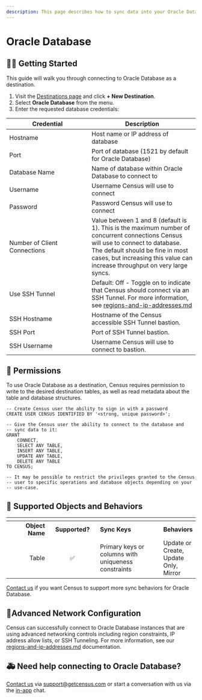 ```yaml
---
description: This page describes how to sync data into your Oracle Database instance.
---
```


# Oracle Database

## 🏃‍♀️ Getting Started

This guide will walk you through connecting to Oracle Database as a destination.

1. Visit the [Destinations page](https://app.getcensus.com/destinations) and click **+ New Destination**.
2. Select **Oracle Database** from the menu.
3. Enter the requested database credentials:

<table><thead><tr><th width="203">Credential</th><th>Description</th></tr></thead><tbody><tr><td>Hostname</td><td>Host name or IP address of database</td></tr><tr><td>Port</td><td>Port of database (1521 by default for Oracle Database)</td></tr><tr><td>Database Name</td><td>Name of database within Oracle Database to connect to</td></tr><tr><td>Username</td><td>Username Census will use to connect</td></tr><tr><td>Password</td><td>Password Census will use to connect</td></tr><tr><td>Number of Client Connections</td><td>Value between 1 and 8 (default is 1). This is the maximum number of concurrent connections Census will use to connect to database. The default should be fine in most cases, but increasing this value can increase throughput on very large syncs.</td></tr><tr><td>Use SSH Tunnel</td><td>Default: Off - Toggle on to indicate that Census should connect via an SSH Tunnel. For more information, see <a data-mention href="../../basics/security-and-privacy/regions-and-ip-addresses.md">regions-and-ip-addresses.md</a></td></tr><tr><td>SSH Hostname</td><td>Hostname of the Census accessible SSH Tunnel bastion.</td></tr><tr><td>SSH Port</td><td>Port of SSH Tunnel bastion.</td></tr><tr><td>SSH Username</td><td>Username Census will use to connect to bastion.</td></tr></tbody></table>

## 🔑 Permissions

To use Oracle Database as a destination, Census requires permission to write to the desired destination tables, as well as read metadata about the table and database structures.

```
-- Create Census user the ability to sign in with a password
CREATE USER CENSUS IDENTIFIED BY '<strong, unique password>';

-- Give the Census user the ability to connect to the database and
-- sync data to it:
GRANT
    CONNECT,
    SELECT ANY TABLE,
    INSERT ANY TABLE,
    UPDATE ANY TABLE,
    DELETE ANY TABLE
TO CENSUS;

-- It may be possible to restrict the privileges granted to the Census
-- user to specific operations and database objects depending on your
-- use-case.
```

## 🔀 Supported Objects and Behaviors

<table data-header-hidden><thead><tr><th width="155" align="right"></th><th width="147" align="center"></th><th width="243"></th><th></th></tr></thead><tbody><tr><td align="right"><strong>Object Name</strong></td><td align="center"><strong>Supported?</strong></td><td><strong>Sync Keys</strong></td><td><strong>Behaviors</strong></td></tr><tr><td align="right">Table</td><td align="center">✅</td><td>Primary keys or columns with uniqueness constraints</td><td>Update or Create, Update Only, Mirror</td></tr></tbody></table>

[Contact us](mailto:support@getcensus.com) if you want Census to support more sync behaviors for Oracle Database.

## 🚦Advanced Network Configuration

Census can successfully connect to Oracle Database instances that are using advanced networking controls including region constraints, IP address allow lists, or SSH Tunneling. For more information, see our [regions-and-ip-addresses.md](../../basics/security-and-privacy/regions-and-ip-addresses.md "mention") documentation.

## 🚑 Need help connecting to Oracle Database?

[Contact us](mailto:support@getcensus.com) via support@getcensus.com or start a conversation with us via the [in-app](https://app.getcensus.com) chat.
